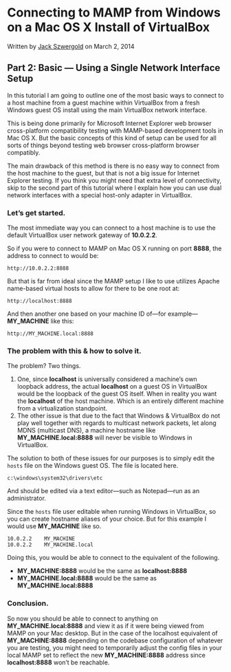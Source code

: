 # Connecting to MAMP from Windows on a Mac OS X Install of VirtualBox

Written by [Jack Szwergold][1] on March 2, 2014
## Part 2: Basic — Using a Single Network Interface Setup

In this tutorial I am going to  outline one of the most basic ways to connect to a host machine from a guest machine within VirtualBox from a fresh Windows guest OS install using the main VirtualBox network interface.

This is being done primarily for Microsoft Internet Explorer web browser cross-platform compatibility testing with MAMP-based development tools in Mac OS X. But the basic concepts of this kind of setup can be used for all sorts of things beyond testing web browser cross-platform browser compatibly.

The main drawback of this method is there is no easy way to connect from the host machine to the guest, but that is not a big issue for Internet Explorer testing. If you think you might need that extra level of connectivity, skip to the second part of this tutorial where I explain how you can use dual network interfaces with a special host-only adapter in VirtualBox.### Let’s get started.The most immediate way you can connect to a host machine is to use the default VirtualBox user network gateway of **10.0.2.2**.So if you were to connect to MAMP on Mac OS X running on port **8888**, the address to connect to would be:	http://10.0.2.2:8888But that is far from ideal since the MAMP setup I like to use utilizes Apache name-based virtual hosts to allow for there to be one root at:	http://localhost:8888And then another one based on your machine ID of—for example—**MY_MACHINE** like this:	http://MY_MACHINE.local:8888### The problem with this & how to solve it.The problem? Two things.1. One, since **localhost** is universally considered a machine’s own loopback address, the actual **localhost** on a guest OS in VirtualBox would be the loopback of the guest OS itself. When in reality you want the **localhost** of the host machine. Which is an entirely different machine from a virtualization standpoint.2. The other issue is that due to the fact that Windows & VirtualBox do not play well together with regards to multicast network packets, let along MDNS (multicast DNS), a machine hostname like **MY_MACHINE.local:8888** will never be visible to Windows in VirtualBox.The solution to both of these issues for our purposes is to simply edit the `hosts` file on the Windows guest OS. The file is located here.	c:\windows\system32\drivers\etcAnd should be edited via a text editor—such as Notepad—run as an administrator.Since the `hosts` file user editable when running Windows in VirtualBox, so you can create hostname aliases of your choice. But for this example I would use **MY_MACHINE** like so.	10.0.2.2	MY_MACHINE	10.0.2.2	MY_MACHINE.localDoing this, you would be able to connect to the equivalent of the following.* **MY_MACHINE:8888** would be the same as **localhost:8888**
* **MY_MACHINE.local:8888** would be the same as **MY_MACHINE.local:8888**

### Conclusion.

So now you should be able to connect to anything on **MY_MACHINE.local:8888** and view it as if it were being viewed from MAMP on your Mac desktop. But in the case of the localhost equivalent of **MY_MACHINE:8888** depending on the codebase configuration of whatever you are testing, you might need to temporarily adjust the config files in your local MAMP set to reflect the new **MY_MACHINE:8888** address since **localhost:8888** won’t be reachable.
[1]: http://www.preworn.com/ "Preworn • Jack Szwergold’s Online Portfolio"
